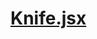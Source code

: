 

<!-- Start components/Knife.jsx -->

# [Knife.jsx](Knife.jsx)

<!-- End components/Knife.jsx -->

